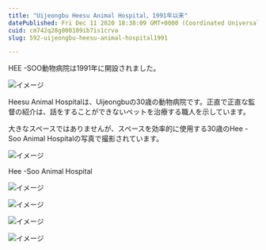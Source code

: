 ```yaml
---
title: "Uijeongbu Heesu Animal Hospital、1991年以来"
datePublished: Fri Dec 11 2020 18:38:09 GMT+0000 (Coordinated Universal Time)
cuid: cm742q28g000109ib7is1crva
slug: 592-uijeongbu-heesu-animal-hospital1991

---
```



HEE -SOO動物病院は1991年に開設されました。

![イメージ](https://cdn.hashnode.com/res/hashnode/image/upload/v1739495513931/65626f80-3143-41f5-8601-1b6f528736a9.jpeg)

Heesu Animal Hospitalは、Uijeongbuの30歳の動物病院です。正直で正直な監督の紹介は、話をすることができないペットを治療する職人を示しています。

大きなスペースではありませんが、スペースを効率的に使用する30歳のHee -Soo Animal Hospitalの写真で撮影されています。

![イメージ](https://cdn.hashnode.com/res/hashnode/image/upload/v1739495516127/0498e2c6-3ecc-4b4c-bcce-109bb7588d23.jpeg)

Hee -Soo Animal Hospital

![イメージ](https://cdn.hashnode.com/res/hashnode/image/upload/v1739495518073/e28a65b8-94d7-4b2b-bedf-b3b3a855e4dc.jpeg)

![イメージ](https://cdn.hashnode.com/res/hashnode/image/upload/v1739495520607/35100a73-13f9-4cad-a422-0690289e0878.jpeg)

![イメージ](https://cdn.hashnode.com/res/hashnode/image/upload/v1739495522263/3c480f8a-739f-40f7-b85a-af726b14c9eb.jpeg)

![イメージ](https://cdn.hashnode.com/res/hashnode/image/upload/v1739495524552/69abe18a-ea9c-4970-9f8d-7731bc9dd111.jpeg)
